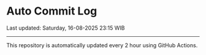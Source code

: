 # Auto Commit Log

Last updated: Saturday, 16-08-2025 23:15 WIB

---

This repository is automatically updated every 2 hour using GitHub Actions.
